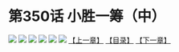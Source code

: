 # 第350话 小胜一筹（中）
![](https://mhpic.xiaomingtaiji.net/comic/D/斗破苍穹拆分版/350话/1.jpg-zymk.middle.webp)
![](https://mhpic.xiaomingtaiji.net/comic/D/斗破苍穹拆分版/350话/2.jpg-zymk.middle.webp)
![](https://mhpic.xiaomingtaiji.net/comic/D/斗破苍穹拆分版/350话/3.jpg-zymk.middle.webp)
![](https://mhpic.xiaomingtaiji.net/comic/D/斗破苍穹拆分版/350话/4.jpg-zymk.middle.webp)
![](https://mhpic.xiaomingtaiji.net/comic/D/斗破苍穹拆分版/350话/5.jpg-zymk.middle.webp)
![](https://mhpic.xiaomingtaiji.net/comic/D/斗破苍穹拆分版/350话/6.jpg-zymk.middle.webp)
[【上一章】](./349.md)
[【目录】](./README.md)
[【下一章】](./351.md)
